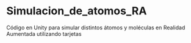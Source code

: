 # Simulacion_de_atomos_RA

Código en Unity para simular distintos átomos y moléculas en Realidad Aumentada utilizando tarjetas
